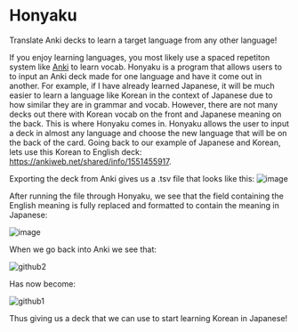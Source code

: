 # Honyaku
Translate Anki decks to learn a target language from any other language!

If you enjoy learning languages, you most likely use a spaced repetiton system like [Anki](https://apps.ankiweb.net/) to learn vocab. Honyaku is a program that allows users to to input an Anki deck made for one language and have it come out in another. For example, if I have already learned Japanese, it will be much easier to learn a language like Korean in the context of Japanese due to how similar they are in grammar and vocab. However, there are not many decks out there with Korean vocab on the front and Japanese meaning on the back. This is where Honyaku comes in. Honyaku allows the user to input a deck in almost any language and choose the new language that will be on the back of the card. Going back to our example of Japanese and Korean, lets use this Korean to English deck: https://ankiweb.net/shared/info/1551455917. 

Exporting the deck from Anki gives us a .tsv file that looks like this: ![image](https://github.com/nicksanchez42/Honyaku/assets/87837588/278bb14d-749e-4059-93c3-c9bea6d34152)

After running the file through Honyaku, we see that the field containing the English meaning is fully replaced and formatted to contain the meaning in Japanese:

![image](https://github.com/nicksanchez42/Honyaku/assets/87837588/aa32ea90-50b5-4bb0-bd05-9f356e44d28c)

When we go back into Anki we see that: 

![github2](https://github.com/nicksanchez42/Honyaku/assets/87837588/712f7e7b-ed0c-4781-b8e3-a77df2773b0c)

Has now become: 

![github1](https://github.com/nicksanchez42/Honyaku/assets/87837588/7e738717-77fd-4654-a80c-c0c99ed0cdb9)

Thus giving us a deck that we can use to start learning Korean in Japanese!

